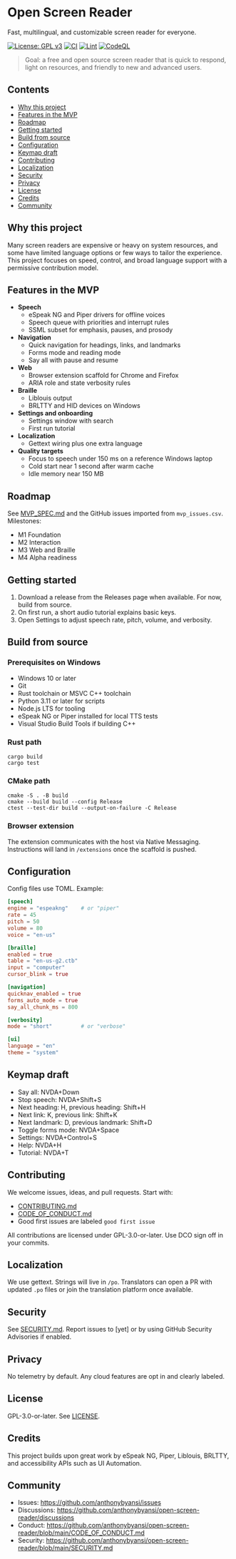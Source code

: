 # Open Screen Reader

Fast, multilingual, and customizable screen reader for everyone.

[![License: GPL v3](https://img.shields.io/badge/License-GPLv3-blue.svg)](LICENSE)
[![CI](https://img.shields.io/github/actions/workflow/status/your-org/your-repo/ci.yml?label=CI)](.github/workflows/ci.yml)
[![Lint](https://img.shields.io/github/actions/workflow/status/your-org/your-repo/lint.yml?label=lint)](.github/workflows/lint.yml)
[![CodeQL](https://img.shields.io/github/actions/workflow/status/your-org/your-repo/codeql.yml?label=CodeQL)](.github/workflows/codeql.yml)

> Goal: a free and open source screen reader that is quick to respond, light on resources, and friendly to new and advanced users.



## Contents
- [Why this project](#why-this-project)
- [Features in the MVP](#features-in-the-mvp)
- [Roadmap](#roadmap)
- [Getting started](#getting-started)
- [Build from source](#build-from-source)
- [Configuration](#configuration)
- [Keymap draft](#keymap-draft)
- [Contributing](#contributing)
- [Localization](#localization)
- [Security](#security)
- [Privacy](#privacy)
- [License](#license)
- [Credits](#credits)
- [Community](#community)

## Why this project
Many screen readers are expensive or heavy on system resources, and some have limited language options or few ways to tailor the experience. This project focuses on speed, control, and broad language support with a permissive contribution model.

## Features in the MVP
- **Speech**
  - eSpeak NG and Piper drivers for offline voices
  - Speech queue with priorities and interrupt rules
  - SSML subset for emphasis, pauses, and prosody
- **Navigation**
  - Quick navigation for headings, links, and landmarks
  - Forms mode and reading mode
  - Say all with pause and resume
- **Web**
  - Browser extension scaffold for Chrome and Firefox
  - ARIA role and state verbosity rules
- **Braille**
  - Liblouis output
  - BRLTTY and HID devices on Windows
- **Settings and onboarding**
  - Settings window with search
  - First run tutorial
- **Localization**
  - Gettext wiring plus one extra language
- **Quality targets**
  - Focus to speech under 150 ms on a reference Windows laptop
  - Cold start near 1 second after warm cache
  - Idle memory near 150 MB

## Roadmap
See [MVP_SPEC.md](MVP_SPEC.md) and the GitHub issues imported from `mvp_issues.csv`.
Milestones:
- M1 Foundation
- M2 Interaction
- M3 Web and Braille
- M4 Alpha readiness

## Getting started
1. Download a release from the Releases page when available. For now, build from source.
2. On first run, a short audio tutorial explains basic keys.
3. Open Settings to adjust speech rate, pitch, volume, and verbosity.

## Build from source

### Prerequisites on Windows
- Windows 10 or later
- Git
- Rust toolchain or MSVC C++ toolchain
- Python 3.11 or later for scripts
- Node.js LTS for tooling
- eSpeak NG or Piper installed for local TTS tests
- Visual Studio Build Tools if building C++

### Rust path
```
cargo build
cargo test
```

### CMake path
```
cmake -S . -B build
cmake --build build --config Release
ctest --test-dir build --output-on-failure -C Release
```

### Browser extension
The extension communicates with the host via Native Messaging. Instructions will land in `/extensions` once the scaffold is pushed.

## Configuration
Config files use TOML. Example:

```toml
[speech]
engine = "espeakng"    # or "piper"
rate = 45
pitch = 50
volume = 80
voice = "en-us"

[braille]
enabled = true
table = "en-us-g2.ctb"
input = "computer"
cursor_blink = true

[navigation]
quicknav_enabled = true
forms_auto_mode = true
say_all_chunk_ms = 800

[verbosity]
mode = "short"         # or "verbose"

[ui]
language = "en"
theme = "system"
```

## Keymap draft
- Say all: NVDA+Down
- Stop speech: NVDA+Shift+S
- Next heading: H, previous heading: Shift+H
- Next link: K, previous link: Shift+K
- Next landmark: D, previous landmark: Shift+D
- Toggle forms mode: NVDA+Space
- Settings: NVDA+Control+S
- Help: NVDA+H
- Tutorial: NVDA+T

## Contributing
We welcome issues, ideas, and pull requests. Start with:
- [CONTRIBUTING.md](CONTRIBUTING.md)
- [CODE_OF_CONDUCT.md](CODE_OF_CONDUCT.md)
- Good first issues are labeled `good first issue`

All contributions are licensed under GPL-3.0-or-later. Use DCO sign off in your commits.

## Localization
We use gettext. Strings will live in `/po`. Translators can open a PR with updated `.po` files or join the translation platform once available.

## Security
See [SECURITY.md](SECURITY.md). Report issues to [yet] or by using GitHub Security Advisories if enabled.

## Privacy
No telemetry by default. Any cloud features are opt in and clearly labeled.

## License
GPL-3.0-or-later. See [LICENSE](LICENSE).

## Credits
This project builds upon great work by eSpeak NG, Piper, Liblouis, BRLTTY, and accessibility APIs such as UI Automation.

## Community
- Issues: https://github.com/anthonybyansi/issues
- Discussions: https://github.com/anthonybyansi/open-screen-reader/discussions
- Conduct: https://github.com/anthonybyansi/open-screen-reader/blob/main/CODE_OF_CONDUCT.md
- Security: https://github.com/anthonybyansi/open-screen-reader/blob/main/SECURITY.md
